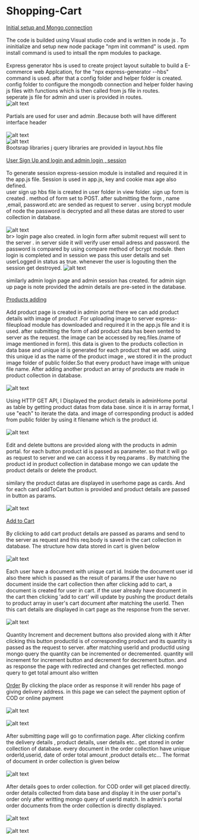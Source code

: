 # Shopping-Cart
<ins>Initial setup and Mongo connection</ins><br>
<br>
The code is builded using Visual studio code and is written in node js . To ininitialize and setup new node package "npm init command" is used. npm install command is used to intsall the npm modules to package.<br><br> Express generator hbs is used to create project layout suitable to build a E-commerce web Applcation, for the "npx express-generator --hbs" command is used. after that a config folder and helper folder is created. config folder to configure the mongodb connection and helper folder having js files with functions which is then called from js file in routes. <br>
seperate js file for admin and user is provided in routes.<br>
![alt text](https://user-images.githubusercontent.com/114420318/193441263-c95545c2-1ef7-4dd5-9c1c-b7ae9b45b842.png)<br><br>
Partials are used for user and admin .Because both will have different interface header<br><br>
![alt text](https://user-images.githubusercontent.com/114420318/193441378-cd946ee4-eddd-4f11-a314-63d4684cb767.jpg)<br>
![alt text](https://user-images.githubusercontent.com/114420318/193441385-f15f7f19-fea1-43fa-9522-6f939f8518d8.jpg)<br>
Bootsrap libraries j query libraries are provided in layout.hbs file<br><br>
<ins>User Sign Up and login and admin login , session</ins><br><br>
To generate session express-session module is installed and required it in the app.js file. Session is used in app.js, key and cookie max age also defined.<br>
user sign up hbs file is created in user folder in view folder. sign up form is created . method of form set to POST. after submitting the form , name ,email, password.etc  are sended as request to server . using bcrypt module of node the password is decrypted and all these datas are stored to user collection in database.
<br><br>
![alt text](https://user-images.githubusercontent.com/114420318/193441981-af5c431e-b8e0-43e2-ba05-614ef5a125d8.png)<br>br>
login page also created. in login form after submit request will sent to the server . in server side it will verify user email adress and password. the password is compared by using compare method of bcrypt module. then login is completed and in session we pass this user details and set userLogged in status as true. whenever the user is logouting then the session get destroyed.
![alt text](https://user-images.githubusercontent.com/114420318/193442214-d35023b1-10e0-4e4e-9796-6be12cddf6bf.png)<br><br>
similarly admin login page and admin session has created. for admin sign up page is note provided the admin details are pre-seted in the database.<br><br>
<ins>Products adding</ins><br><br>
Add product page is created in admin portal there we can add product details with image of product .For uploading image to server express-fileupload module has downloaded and required it in the app.js file and it is used. after submitting the form of add product data has been sented to server as the request. the image can be accessed by req.files.(name of image mentioned in form). this data is given to the products collection in data base and unique id is generated for each product that we add. using this unique id as the name of the product image , we stored it in the product image folder of public folder.So that every product have image with unique file name. After adding another product an array of products are made in product collection in database.<br><br>
![alt text](https://user-images.githubusercontent.com/114420318/193444590-ce04429d-9512-4e6d-8474-886529b5bb31.png)<br><br>
Using HTTP GET API, I Displayed the product details in adminHome portal as table by getting product datas from data base. since it is in array format, I use "each" to iterate the data. and image of corresponding product is added from public folder by using it filename which is the product id.<br><br>
![alt text](https://user-images.githubusercontent.com/114420318/193445023-a9ceb9a1-af04-42aa-9c8f-173281906638.png)<br><br>
Edit and delete buttons are provided along with the products in admin portal. for each button product id is passed as parameter. so that it will go as request to server and we can access it by req.params . By matching the product id in product collection in database mongo we can update the product details or delete the product.<br><br>
similary the product datas are displayed in userhome page as cards. And for each card addToCart button is provided and product details are passed in button as params.<br><br>
![alt text](https://user-images.githubusercontent.com/114420318/193445426-7a426b94-91e8-460b-acf9-9f78ef90475e.png)<br><br>
<ins>Add to Cart</ins><br><br>
By clicking to add cart product details are passed as params and send to the server as request and this req.body is saved in the cart collection in database. The structure how data stored in cart is given below <br><br>
![alt text](https://user-images.githubusercontent.com/114420318/193446769-9774dfaf-21a9-4d79-b0f7-98ed16fc5ee1.png)<br><br>
Each user have a document with unique cart id. Inside the document user id also there which is passed as the result of params.If the user have no document inside the cart collection then after clicking add to cart, a document is created for user in cart. if the user already have document in the cart then clicking 'add to cart' will update by pushing the product details to product array in user's cart document after matching the userId. Then this cart details are displayed in cart page as the response from the server.<br><br>
![alt text](https://user-images.githubusercontent.com/114420318/193447114-55772c23-d185-4bc3-9197-4456138ed27e.png)<br><br>
Quantity Increment and decrement buttons also provided along with it After clicking this button productId is of corresponding product and its quantity is passed as the request to server. after matching userId and productId using mongo query the quantity can be incremented or decremented. quantity will increment for increment button and decrement for decrement button. and as response the page with redirected and changes get reflected. mongo query to get total amount also written<br><br>
<ins>Order</ins>
By clicking the place order as response it will render hbs page of giving delivery address. in this page we can select the payment option of COD or online payment<br><br>
![alt text](https://user-images.githubusercontent.com/114420318/193449365-71725fd6-f01d-46ef-aa2e-a8a527a5a8b3.png)<br><br>
![alt text](https://user-images.githubusercontent.com/114420318/193449382-9357bb6b-2ae4-4f20-a049-11ac2a26bac5.png)<br><br>
After submitting page will go to confirmation page. After clicking confirm  the delivery details , product details, user details etc.. get stored in order collection of database. every document in the order collection have unique orderId,userid, date of order total amount ,product details etc... The format of document in order collection is given below<br><br>
![alt text](https://user-images.githubusercontent.com/114420318/193449451-a40689ed-bf03-4a72-babd-3db30d5f745d.png)<br><br>
After details goes to order collection. for COD order will get placed directly. order details collected from data base and display it in the user portal's order only after writting mongo query of userId match. In admin's portal order documents from the order collection is directly displayed.<br><br>
![alt text](https://user-images.githubusercontent.com/114420318/193449910-a787b90f-392a-4424-aac1-6c67d21cd9ea.png)<br><br>
![alt text](https://user-images.githubusercontent.com/114420318/193449927-68cd2ca8-870c-479e-9942-79c56c15ab12.png)<br><br>
